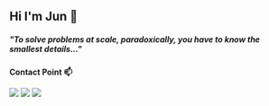 <H2> Hi I'm Jun 🤗 </div>

<h5>"To solve problems at scale, paradoxically, you have to know the smallest details..."</h5>

**Contact Point 📫**

<a href ="https://velog.io/@jaejuna"><img src="https://img.shields.io/badge/Velog-20C997?style=flat-square&logo=Velog&logoColor=white"/></a> 
<a href ="https://www.instagram.com/jrojects/"><img src="https://img.shields.io/badge/Insta-E4405F?style=flat-square&logo=Instagram&logoColor=white"/></a> 
<a href ="https://jajuna.notion.site/Portfolio-49d3166048a842109c5cfcd9f9b9eff7?pvs=4"><img src="https://img.shields.io/badge/Notion-000000?style=flat-square&logo=Notion&logoColor=white"/></a> 
